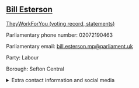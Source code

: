 ## <a href="https://members.parliament.uk/member/4061/contact">Bill Esterson</a>

<a href="https://www.theyworkforyou.com/mp/24905/bill_esterson/sefton_central">TheyWorkForYou (voting record, statements)</a> 

Parliamentary phone number: 02072190463 

Parliamentary email: bill.esterson.mp@parliament.uk 

Party: Labour 

Borough: Sefton Central 

<details><summary>Extra contact information and social media</summary> 
<li>Website: https://www.billesterson.com/</li>
<li>Twitter: https://twitter.com/Bill_Esterson</li>
<li>Constituency office phone number: 01515318433</li>
<li>Constituency office email:</li>
<li>Facebook:</li>
<li>Instagram:</li>
<li>Youtube:</li>
<li>Linkedin:</li>
<li>Government department phone number:</li>
<li>Government department email:</li>
<li>Threads:</li>
<li>Party office phone number:</li>
<li>Party office email:</li>
<li>Tiktok:</li>
</details>